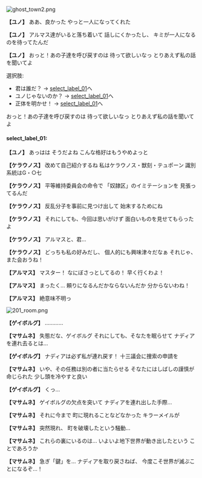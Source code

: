 
![ghost_town2.png](../images/backgrounds/ghost_town2.png)

**【ユノ】**
ああ、良かった
やっと一人になってくれた

**【ユノ】**
アルマス達がいると落ち着いて
話しにくかったし、
キミが一人になるのを待ってたんだ

**【ユノ】**
おっと！あの子達を呼び戻すのは
待って欲しいなっ
とりあえず私の話を聞いてよ

選択肢:
- 君は誰だ？ → [select_label_01](#select_label_01)へ
- ユノじゃないのか？ → [select_label_01](#select_label_01)へ
- 正体を明かせ！ → [select_label_01](#select_label_01)へ

おっと！あの子達を呼び戻すのは
待って欲しいなっ
とりあえず私の話を聞いてよ

#### select_label_01:

**【ユノ】**
あっはは
そうだよね
こんな格好はもうやめよっと

**【ケラウノス】**
改めて自己紹介するね
私はケラウノス・獣刻・テュポーン
識別系統はG・○七

**【ケラウノス】**
平等維持委員会の命令で
「奴隷区」のイミテーションを
見張ってるんだ

**【ケラウノス】**
反乱分子を事前に見つけ出して
始末するためにね

**【ケラウノス】**
それにしても、今回は思いがけず
面白いものを見せてもらったよ

**【ケラウノス】**
アルマスと、君…

**【ケラウノス】**
どっちも私の好みだし、
個人的にも興味津々だなぁ
それじゃ、また会おうね！

**【アルマス】**
マスター！
なにぼさっとしてるの！
早く行くわよ！

**【アルマス】**
まったく…
頼りになるんだかならないんだか
分からないわね！

**【アルマス】**
絶意味不明っ

![201_room.png](../images/backgrounds/201_room.png)

**【ゲイボルグ】**
…………

**【マサムネ】**
失態だな、ゲイボルグ
それにしても、そなたを眠らせて
ナディアを連れ去るとは…

**【ゲイボルグ】**
ナディアは必ず私が連れ戻す！
十三議会に捜索の申請を

**【マサムネ】**
いや、その任務は別の者に当たらせる
そなたにはしばしの謹慎が命じられた
少し頭を冷やすと良い

**【ゲイボルグ】**
くっ…

**【マサムネ】**
ゲイボルグの欠点を突いて
ナディアを連れ出した手際…

**【マサムネ】**
それに今まで
町に現れることなどなかった
キラーメイルが

**【マサムネ】**
突然現れ、
町を破壊したという騒動…

**【マサムネ】**
これらの裏にいるのは…
いよいよ地下世界が動き出したという
ことであろうか

**【マサムネ】**
急ぎ「鍵」を…
ナディアを取り戻さねば、
今度こそ世界が滅ぶことになるぞ…！